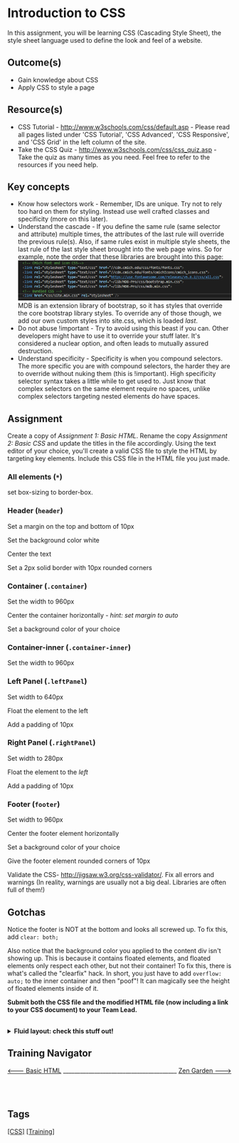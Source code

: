# Introduction to CSS
In this assignment, you will be learning CSS (Cascading Style Sheet), the style sheet language used to define the look and feel of a website.

## Outcome(s)
* Gain knowledge about CSS
* Apply CSS to style a page

## Resource(s)
* CSS Tutorial - http://www.w3schools.com/css/default.asp - Please read all pages listed under 'CSS Tutorial', 'CSS Advanced', 'CSS Responsive', and 'CSS Grid' in the left column of the site.
* Take the CSS Quiz - http://www.w3schools.com/css/css_quiz.asp - Take the quiz as many times as you need. Feel free to refer to the resources if you need help.

## Key concepts
* Know how selectors work - Remember, IDs are unique. Try not to rely too hard on them for styling. Instead use well crafted classes and specificity (more on this later).
* Understand the cascade - If you define the same rule (same selector and attribute) multiple times, the attributes of the last rule will override the previous rule(s). Also, if same rules exist in multiple style sheets, the last rule of the last style sheet brought into the web page wins. So for example, note the order that these libraries are brought into this page:
![Annotation_2019-12-12_115224](uploads/c9a98ec9919cf6cf1c3aafec226016de/Annotation_2019-12-12_115224.png)<br>
MDB is an extension library of bootstrap, so it has styles that override the core bootstrap library styles. To override any of those though, we add our own custom styles into site.css, which is loaded *last*.
* Do not abuse !important - Try to avoid using this beast if you can. Other developers might have to use it to override your stuff later. It's considered a nuclear option, and often leads to mutually assured destruction.
* Understand specificity - Specificity is when you compound selectors. The more specific you are with compound selectors, the harder they are to override without nuking them (this is !important). High specificity selector syntax takes a little while to get used to. Just know that complex selectors on the same element require no spaces, unlike complex selectors targeting nested elements do have spaces.

## Assignment
Create a copy of *Assignment 1: Basic HTML*. 
Rename the copy *Assignment 2: Basic CSS* and update the titles in the file accordingly.
Using the text editor of your choice, you'll create a valid CSS file to style the HTML by targeting key elements.
Include this CSS file in the HTML file you just made.

### All elements (`*`)
set box-sizing to border-box.

### Header (`header`)
Set a margin on the top and bottom of 10px

Set the background color white

Center the text

Set a 2px solid border with 10px rounded corners

### Container (`.container`)
Set the width to 960px

Center the container horizontally *- hint: set margin to auto*

Set a background color of your choice

### Container-inner (`.container-inner`)
Set the width to 960px

### Left Panel (`.leftPanel`)

Set width to 640px

Float the element to the left

Add a padding of 10px

### Right Panel (`.rightPanel`)
Set width to 280px

Float the element to the *left*

Add a padding of 10px

### Footer (`footer`)
Set width to 960px

Center the footer element horizontally

Set a background color of your choice

Give the footer element rounded corners of 10px


Validate the CSS- http://jigsaw.w3.org/css-validator/. Fix all errors and warnings (In reality, warnings are usually not a big deal. Libraries are often full of them!)

## Gotchas
Notice the footer is NOT at the bottom and looks all screwed up. To fix this, add `clear: both;` 

Also notice that the background color you applied to the content div isn't showing up. This is because it contains floated elements, and floated elements only respect each other, but not their container! To fix this, there is what's called the "clearfix" hack. In short, you just have to add `overflow: auto;` to the inner container and then "poof"! It can magically see the height of floated elements inside of it.

**Submit both the CSS file and the modified HTML file (now including a link to your CSS document) to your Team Lead.**
<br><br>
<details><summary><strong>Fluid layout: check this stuff out!</strong></summary>
<br><br>
If you shrink the window narrow and watch what goes on with the above CSS, you'll notice that it's totally rigid!
Here is some alternate CSS you can add and and study. Plug in the following CSS file in place of the one you just made above. 

[styles-fluid.css](uploads/173b4def783ed8db55ccd837de55a206/styles-fluid.css)

Notice we got rid of the floats and made the left and right panels display as inline-block. This means they have width/height of block level elements, but like inline elements, they don't have a line break afterwords.

Also notice how the widths are defined. The container has a max-width of 960px, but 100% width if under 960. Then notice the left and right panels. They use calculated widths based on the width of their container. The left panel is just under 2/3 of the container width, and the right panel is just under 1/3 of the width, with both pannels also having 40px subtracted to account for the margins and padding of themselves and their containers.

</details>

## Training Navigator
[<--- Basic HTML](https://code.cmich.edu/IT-AppDevelopment/Documentation/wiki/-/wikis/Training-Assignment-1---Basic-HTML) ________________________________________
[Zen Garden --->](https://code.cmich.edu/IT-AppDevelopment/Documentation/wiki/-/wikis/Training-Assignment-3---CSS-Zen-Garden)

<br><br>
## Tags
[[CSS]](https://code.cmich.edu/search?project_id=365&repository_ref=master&scope=wiki_blobs&search=CSSTag)
[[Training]](https://code.cmich.edu/search?project_id=365&repository_ref=master&scope=wiki_blobs&search=TrainingTag)